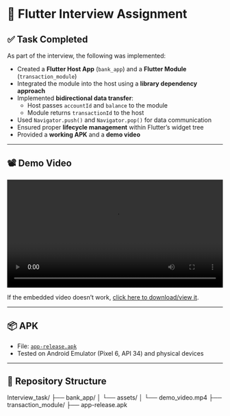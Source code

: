 # 💼 Flutter Interview Assignment

## ✅ Task Completed

As part of the interview, the following was implemented:

- Created a **Flutter Host App** (`bank_app`) and a **Flutter Module** (`transaction_module`)
- Integrated the module into the host using a **library dependency approach**
- Implemented **bidirectional data transfer**:
  - Host passes `accountId` and `balance` to the module
  - Module returns `transactionId` to the host
- Used `Navigator.push()` and `Navigator.pop()` for data communication
- Ensured proper **lifecycle management** within Flutter’s widget tree
- Provided a **working APK** and a **demo video**

---

## 📽️ Demo Video

<video src="bank_app/assets/demo_video.mp4" controls width="100%"></video>

If the embedded video doesn’t work, [click here to download/view it](bank_app/assets/demo_video.mp4).

---

## 📦 APK

- File: [`app-release.apk`](app-release.apk)
- Tested on Android Emulator (Pixel 6, API 34) and physical devices

---

## 📂 Repository Structure

Interview_task/
├── bank_app/
│ └── assets/
│ └── demo_video.mp4
├── transaction_module/
├── app-release.apk
